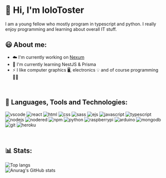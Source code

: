 # 👋 Hi, I'm loloToster

I am a young fellow who mostly program in typescript and python. I really enjoy programming and learning about overall IT stuff.

## 😃 About me:
* ☁️ I'm currently working on [Nexum](https://github.com/loloToster/Nexum)
* ‍🌱 I'm currently learning NestJS & Prisma
* ⚡ I like computer graphics 🖥️, electronics 💡 and of course programming 👨‍💻

<br>

## 🧰 Languages, Tools and Technologies:
![vscode](https://img.shields.io/badge/-VSCode-007ACC?style=for-the-badge&logo=visualstudiocode&logoColor=007ACC&labelColor=151515)
![react](https://img.shields.io/badge/-React-61DAFB?style=for-the-badge&logo=react&logoColor=61DAFB&labelColor=151515)
![html](https://img.shields.io/badge/-HTML-E34F26?style=for-the-badge&logo=html5&logoColor=E34F26&labelColor=151515)
![css](https://img.shields.io/badge/-CSS-1572B6?style=for-the-badge&logo=css3&logoColor=1572B6&labelColor=151515)
![sass](https://img.shields.io/badge/-SASS-CC6699?style=for-the-badge&logo=sass&logoColor=CC6699&labelColor=151515)
![ejs](https://img.shields.io/badge/-ejs-90a93a?style=for-the-badge&labelColor=151515&logo=data:image/png;base64,iVBORw0KGgoAAAANSUhEUgAAAFAAAAAsAQMAAADIP61UAAAABlBMVEUTFRONqDaKAALSAAAA4UlEQVQY002RwY3DMAwEKfihp0pwKbrKwgDXmK4TlaCnHjwyu2GchLCBkb3CLklh/chVZbyxEpsRz9HWC3WcW/BAGkNN+qIU6KKT0hgRiT2Gq8QA4pP1EneRI+zCFgt4xFM6gdUpxS/X5pQ6j80ohaM6fSmVbvRVSJGFGMEYk74wYNE3FglmPH5wEuF7CdLXPhhyta64R49KY4r77hNxjLh0Z0j0G5bRJf6ITEn0zF7id/uzebzHvqVJ9WNpDop4y/E1S0ENjLr8e466r5IJFSiJ50C/unNZMRDovcJ6/1rsA2y9rRc1AunMAAAAAElFTkSuQmCC)
![javascript](https://img.shields.io/badge/-javascript-F7DF1E?style=for-the-badge&logo=javascript&logoColor=F7DF1E&labelColor=151515)
![typescript](https://img.shields.io/badge/-typescript-3178C6?style=for-the-badge&logo=typescript&logoColor=3178C6&labelColor=151515)
![nodejs](https://img.shields.io/badge/-node.js-339933?style=for-the-badge&logo=node.js&logoColor=339933&labelColor=151515)
![nodered](https://img.shields.io/badge/-node%20RED-8F0000?style=for-the-badge&logo=nodered&logoColor=8F0000&labelColor=151515)
![npm](https://img.shields.io/badge/-npm-CB3837?style=for-the-badge&logo=npm&logoColor=CB3837C&labelColor=151515)
![python](https://img.shields.io/badge/-python-3776AB?style=for-the-badge&logo=python&logoColor=3776AB&labelColor=151515)
![raspberrypi](https://img.shields.io/badge/-raspberry%20pi-A22846?style=for-the-badge&logo=raspberrypi&logoColor=A22846&labelColor=151515)
![arduino](https://img.shields.io/badge/-arduino-00979D?style=for-the-badge&logo=arduino&logoColor=00979D&labelColor=151515)
![mongodb](https://img.shields.io/badge/-mongodb-47A248?style=for-the-badge&logo=mongodb&logoColor=47A248&labelColor=151515)
![git](https://img.shields.io/badge/-git-F05032?style=for-the-badge&logo=git&logoColor=F05032&labelColor=151515)
![heroku](https://img.shields.io/badge/-heroku-430098?style=for-the-badge&logo=heroku&logoColor=430098&labelColor=151515)

<br>

## 📊 Stats:
![Top langs](https://github-readme-stats.vercel.app/api/top-langs/?username=loloToster&theme=dark&layout=compact)\
![Anurag's GitHub stats](https://github-readme-stats.vercel.app/api?username=loloToster&theme=dark&show_icons=true)

